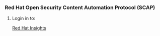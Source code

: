 ### Red Hat Open Security Content Automation Protocol (SCAP)

1. Login in to:

    [Red Hat Insights](https://console.redhat.com "Red Hat Hybrid Cloud Console")
